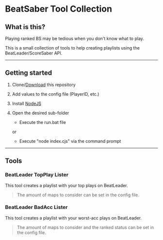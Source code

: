 # BeatSaber Tool Collection

## What is this?

Playing ranked BS may be tedious when you don't know what to play.

This is a small collection of tools to help creating playlists using the BeatLeader/ScoreSaber API.

---

## Getting started

1. Clone/[Download](https://github.com/HalloTheEngineer/BeatSaber-Tool-Collection/archive/refs/heads/main.zip) this repository
2. Add values to the config file (PlayerID, etc.)
3. Install [NodeJS](https://nodejs.org/)
4. Open the desired sub-folder 
    - Execute the run.bat file
    
    or

    - Execute "node index.cjs" via the command prompt
---
## Tools

### BeatLeader TopPlay Lister

This tool creates a playlist with your top plays on BeatLeader.

> The amount of maps to consider can be set in the config file.

### BeatLeader BadAcc Lister

This tool creates a playlist with your worst-acc plays on BeatLeader.

> The amount of maps to consider and the ranked status can be set in the config file.
